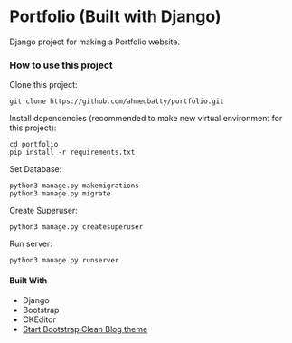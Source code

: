 # Portfolio (Built with Django)

Django project for making a Portfolio website.

### How to use this project

Clone this project:
```
git clone https://github.com/ahmedbatty/portfolio.git
```

Install dependencies (recommended to make new virtual environment for this project):
```
cd portfolio
pip install -r requirements.txt
```

Set Database:
```
python3 manage.py makemigrations
python3 manage.py migrate
```

Create Superuser:
```
python3 manage.py createsuperuser
```

Run server:
```
python3 manage.py runserver
```

#### Built With
- Django
- Bootstrap
- CKEditor
- [Start Bootstrap Clean Blog theme](https://startbootstrap.com/themes/clean-blog/)